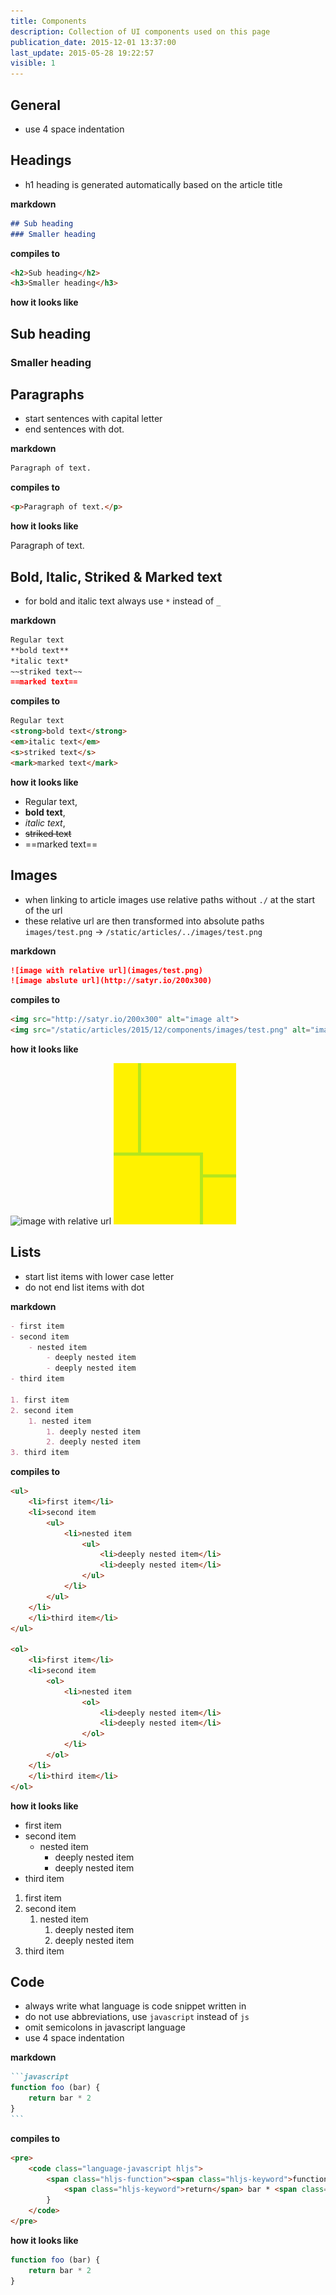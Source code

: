 ```yaml
---
title: Components
description: Collection of UI components used on this page
publication_date: 2015-12-01 13:37:00
last_update: 2015-05-28 19:22:57
visible: 1
---
```


## General

- use 4 space indentation

## Headings

- h1 heading is generated automatically based on the article title

**markdown**

```markdown
## Sub heading
### Smaller heading
```

**compiles to**

```markdown
<h2>Sub heading</h2>
<h3>Smaller heading</h3>
```

**how it looks like**

## Sub heading
### Smaller heading

## Paragraphs

- start sentences with capital letter
- end sentences with dot.

**markdown**

```markdown
Paragraph of text.
```

**compiles to**

```html
<p>Paragraph of text.</p>
```

**how it looks like**

Paragraph of text.

## Bold, Italic, Striked & Marked text

- for bold and italic text always use `*` instead of `_`

**markdown**

```markdown
Regular text
**bold text**
*italic text*
~~striked text~~
==marked text==
```

**compiles to**

```html
Regular text
<strong>bold text</strong>
<em>italic text</em>
<s>striked text</s>
<mark>marked text</mark>
```

**how it looks like**

- Regular text,
- **bold text**,
- *italic text*,
-  ~~striked text~~
- ==marked text==

## Images

- when linking to article images use relative paths without `./` at the start of the url
- these relative url are then transformed into absolute paths `images/test.png` -> `/static/articles/../images/test.png`

**markdown**

```markdown
![image with relative url](images/test.png)
![image abslute url](http://satyr.io/200x300)
```

**compiles to**

```html
<img src="http://satyr.io/200x300" alt="image alt">
<img src="/static/articles/2015/12/components/images/test.png" alt="image alt">
```

**how it looks like**

![image with relative url](http://satyr.io/200x300)
![image abslute url](images/test.png)

## Lists

- start list items with lower case letter
- do not end list items with dot

**markdown**

```markdown
- first item
- second item
    - nested item
        - deeply nested item
        - deeply nested item
- third item

1. first item
2. second item
    1. nested item
        1. deeply nested item
        2. deeply nested item
3. third item
```

**compiles to**

```html
<ul>
    <li>first item</li>
    <li>second item
        <ul>
            <li>nested item
                <ul>
                    <li>deeply nested item</li>
                    <li>deeply nested item</li>
                </ul>
            </li>
        </ul>
    </li>
    </li>third item</li>
</ul>

<ol>
    <li>first item</li>
    <li>second item
        <ol>
            <li>nested item
                <ol>
                    <li>deeply nested item</li>
                    <li>deeply nested item</li>
                </ol>
            </li>
        </ol>
    </li>
    </li>third item</li>
</ol>
```

**how it looks like**

- first item
- second item
    - nested item
        - deeply nested item
        - deeply nested item
- third item

1. first item
2. second item
    1. nested item
        1. deeply nested item
        2. deeply nested item
3. third item

## Code

- always write what language is code snippet written in
- do not use abbreviations, use `javascript` instead of `js`
- omit semicolons in javascript language
- use 4 space indentation

**markdown**

````markdown
```javascript
function foo (bar) {
    return bar * 2
}
```
````

**compiles to**

```html
<pre>
    <code class="language-javascript hljs">
        <span class="hljs-function"><span class="hljs-keyword">function</span> <span class="hljs-title">foo</span> (<span class="hljs-params">bar</span>) </span>{
            <span class="hljs-keyword">return</span> bar * <span class="hljs-number">2</span>
        }
    </code>
</pre>
```

**how it looks like**

```javascript
function foo (bar) {
    return bar * 2
}
```
